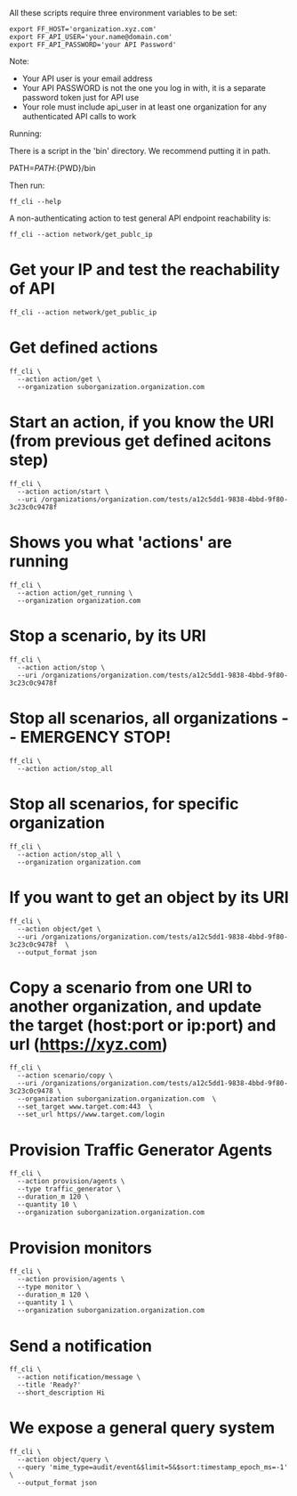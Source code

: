 All these scripts require three environment variables to be set:


    export FF_HOST='organization.xyz.com'
    export FF_API_USER='your.name@domain.com'
    export FF_API_PASSWORD='your API Password'

Note:
- Your API user is your email address
- Your API PASSWORD is not the one you log in with, it is a separate password token just for API use
- Your role must include api_user in at least one organization for any authenticated API calls to work

Running:

There is a script in the 'bin' directory. We recommend putting it in path.

PATH=${PATH}:${PWD}/bin

Then run:

    ff_cli --help

A non-authenticating action to test general API endpoint reachability is:

    ff_cli --action network/get_publc_ip

# Get your IP and test the reachability of API   
    ff_cli --action network/get_public_ip  
   
   
# Get defined actions   
    ff_cli \
      --action action/get \
      --organization suborganization.organization.com  
   
# Start an action, if you know the URI (from previous get defined acitons step)   
    ff_cli \
      --action action/start \
      --uri /organizations/organization.com/tests/a12c5dd1-9838-4bbd-9f80-3c23c0c9478f  
   
# Shows you what 'actions' are running   
    ff_cli \
      --action action/get_running \
      --organization organization.com  
   
# Stop a scenario, by its URI   
    ff_cli \
      --action action/stop \
      --uri /organizations/organization.com/tests/a12c5dd1-9838-4bbd-9f80-3c23c0c9478f  
   
# Stop all scenarios, all organizations -- EMERGENCY STOP!   
    ff_cli \
      --action action/stop_all  

# Stop all scenarios, for specific organization   
    ff_cli \
      --action action/stop_all \
      --organization organization.com  
   
# If you want to get an object by its URI   
    ff_cli \
      --action object/get \
      --uri /organizations/organization.com/tests/a12c5dd1-9838-4bbd-9f80-3c23c0c9478f  \
      --output_format json
       
# Copy a scenario from one URI to another organization, and update the target (host:port or ip:port) and url (https://xyz.com)   
    ff_cli \
      --action scenario/copy \
      --uri /organizations/organization.com/tests/a12c5dd1-9838-4bbd-9f80-3c23c0c9478 \
      --organization suborganization.organization.com  \
      --set_target www.target.com:443  \
      --set_url https//www.target.com/login
   
# Provision Traffic Generator Agents
    ff_cli \
      --action provision/agents \
      --type traffic_generator \
      --duration_m 120 \
      --quantity 10 \
      --organization suborganization.organization.com
   
# Provision monitors
    ff_cli \
      --action provision/agents \
      --type monitor \
      --duration_m 120 \
      --quantity 1 \
      --organization suborganization.organization.com
   
# Send a notification
    ff_cli \
      --action notification/message \
      --title 'Ready?'  
      --short_description Hi  

# We expose a general query system   
    ff_cli \
      --action object/query \
      --query 'mime_type=audit/event&$limit=5&$sort:timestamp_epoch_ms=-1'  \
      --output_format json
